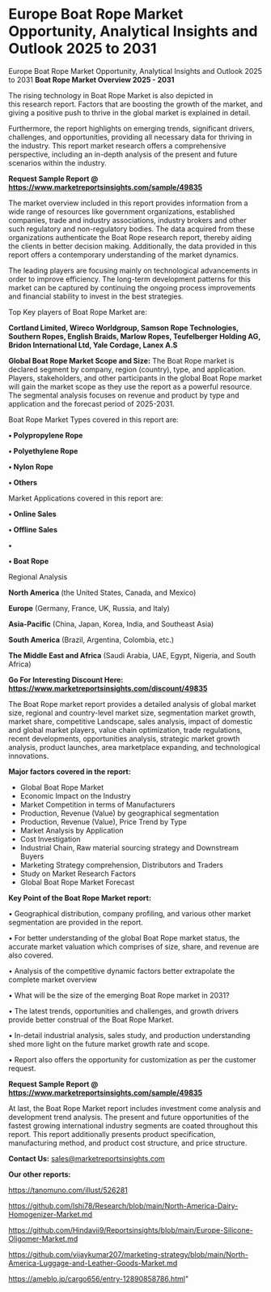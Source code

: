 # Europe Boat Rope Market Opportunity, Analytical Insights and Outlook 2025 to 2031
Europe Boat Rope Market Opportunity, Analytical Insights and Outlook 2025 to 2031
<Strong> Boat Rope Market Overview 2025 - 2031</strong>

The rising technology in Boat Rope Market is also depicted in this research report. Factors that are boosting the growth of the market, and giving a positive push to thrive in the global market is explained in detail.

Furthermore, the report highlights on emerging trends, significant drivers, challenges, and opportunities, providing all necessary data for thriving in the industry. This report market research offers a comprehensive perspective, including an in-depth analysis of the present and future scenarios within the industry.

<strong>Request Sample Report @ <a href=https://www.marketreportsinsights.com/sample/49835>https://www.marketreportsinsights.com/sample/49835</a></strong>

The market overview included in this report provides information from a wide range of resources like government organizations, established companies, trade and industry associations, industry brokers and other such regulatory and non-regulatory bodies. The data acquired from these organizations authenticate the Boat Rope research report, thereby aiding the clients in better decision making. Additionally, the data provided in this report offers a contemporary understanding of the market dynamics.

The leading players are focusing mainly on technological advancements in order to improve efficiency. The long-term development patterns for this market can be captured by continuing the ongoing process improvements and financial stability to invest in the best strategies.

Top Key players of Boat Rope Market are:

<strong>Cortland Limited, Wireco Worldgroup, Samson Rope Technologies, Southern Ropes, English Braids, Marlow Ropes, Teufelberger Holding AG, Bridon International Ltd, Yale Cordage, Lanex A.S</strong>

<strong><b>Global Boat Rope Market Scope and Size:</b></strong>
The Boat Rope market is declared segment by company, region (country), type, and application. Players, stakeholders, and other participants in the global Boat Rope market will gain the market scope as they use the report as a powerful resource. The segmental analysis focuses on revenue and product by type and application and the forecast period of 2025-2031.

Boat Rope Market Types covered in this report are:

<strong>•  Polypropylene Rope

•  Polyethylene Rope

•  Nylon Rope

•  Others</strong>

Market Applications covered in this report are:

<strong>•  Online Sales

•  Offline Sales

•  

•  Boat Rope</strong> 

Regional Analysis

<strong>North America</strong> (the United States, Canada, and Mexico)

<strong>Europe</strong> (Germany, France, UK, Russia, and Italy)

<strong>Asia-Pacific</strong> (China, Japan, Korea, India, and Southeast Asia)

<strong>South America</strong> (Brazil, Argentina, Colombia, etc.)

<strong>The Middle East and Africa</strong> (Saudi Arabia, UAE, Egypt, Nigeria, and South Africa)

<strong>Go For Interesting Discount Here: <a href=https://www.marketreportsinsights.com/discount/49835>https://www.marketreportsinsights.com/discount/49835</a></strong>

The Boat Rope market report provides a detailed analysis of global market size, regional and country-level market size, segmentation market growth, market share, competitive Landscape, sales analysis, impact of domestic and global market players, value chain optimization, trade regulations, recent developments, opportunities analysis, strategic market growth analysis, product launches, area marketplace expanding, and technological innovations.

<strong><b>Major factors covered in the report:</b></strong>
<ul>
  <li>Global Boat Rope Market </li>
  <li>Economic Impact on the Industry</li>
  <li>Market Competition in terms of Manufacturers</li>
  <li>Production, Revenue (Value) by geographical segmentation</li>
  <li>Production, Revenue (Value), Price Trend by Type</li>
  <li>Market Analysis by Application</li>
  <li>Cost Investigation</li>
  <li>Industrial Chain, Raw material sourcing strategy and Downstream Buyers</li>
  <li>Marketing Strategy comprehension, Distributors and Traders</li>
  <li>Study on Market Research Factors</li>
  <li>Global Boat Rope Market Forecast</li>
</ul>

<strong><b>Key Point of the Boat Rope Market report:</b></strong>

• Geographical distribution, company profiling, and various other market segmentation are provided in the report.

• For better understanding of the global Boat Rope market status, the accurate market valuation which comprises of size, share, and revenue are also covered.

• Analysis of the competitive dynamic factors better extrapolate the complete market overview

• What will be the size of the emerging Boat Rope market in 2031?

• The latest trends, opportunities and challenges, and growth drivers provide better construal of the Boat Rope Market.

• In-detail industrial analysis, sales study, and production understanding shed more light on the future market growth rate and scope.

• Report also offers the opportunity for customization as per the customer request.

<strong>Request Sample Report @ <a href=https://www.marketreportsinsights.com/sample/49835>https://www.marketreportsinsights.com/sample/49835</a></strong>

At last, the Boat Rope Market report includes investment come analysis and development trend analysis. The present and future opportunities of the fastest growing international industry segments are coated throughout this report. This report additionally presents product specification, manufacturing method, and product cost structure, and price structure.

<strong>Contact Us:</strong>
sales@marketreportsinsights.com

<strong>Our other reports:</strong>

<a href=https://tanomuno.com/illust/526281>https://tanomuno.com/illust/526281</a>

<a href=https://github.com/Ishi78/Research/blob/main/North-America-Dairy-Homogenizer-Market.md>https://github.com/Ishi78/Research/blob/main/North-America-Dairy-Homogenizer-Market.md</a>

<a href=https://github.com/Hindavii9/Reportsinsights/blob/main/Europe-Silicone-Oligomer-Market.md>https://github.com/Hindavii9/Reportsinsights/blob/main/Europe-Silicone-Oligomer-Market.md</a>

<a href=https://github.com/vijaykumar207/marketing-strategy/blob/main/North-America-Luggage-and-Leather-Goods-Market.md>https://github.com/vijaykumar207/marketing-strategy/blob/main/North-America-Luggage-and-Leather-Goods-Market.md</a>

<a href=https://ameblo.jp/cargo656/entry-12890858786.html>https://ameblo.jp/cargo656/entry-12890858786.html</a>"
